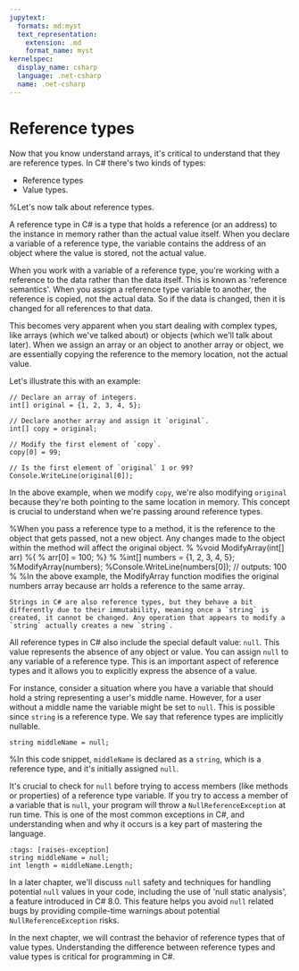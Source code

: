 ```yaml
---
jupytext:
  formats: md:myst
  text_representation:
    extension: .md
    format_name: myst
kernelspec:
  display_name: csharp
  language: .net-csharp
  name: .net-csharp
---
```


# Reference types

Now that you know understand arrays, it's critical to understand that they are reference types.
In C# there's two kinds of types:

- Reference types
- Value types.

%Let's now talk about reference types.

A reference type in C# is a type that holds a reference (or an address) to the instance in memory rather than the actual value itself. When you declare a variable of a reference type, the variable contains the address of an object where the value is stored, not the actual value.

When you work with a variable of a reference type, you're working with a reference to the data rather than the data itself. This is known as 'reference semantics'.
When you assign a reference type variable to another, the reference is copied, not the actual data. So if the data is changed, then it is changed for all references to that data.

This becomes very apparent when you start dealing with complex types, like arrays (which we've talked about) or objects (which we'll talk about later). When we assign an array or an object to another array or object, we are essentially copying the reference to the memory location, not the actual value.

Let's illustrate this with an example:

```{code-cell}
// Declare an array of integers.
int[] original = {1, 2, 3, 4, 5};

// Declare another array and assign it `original`.
int[] copy = original;

// Modify the first element of `copy`.
copy[0] = 99;

// Is the first element of `original` 1 or 99?
Console.WriteLine(original[0]);
```

In the above example, when we modify `copy`, we're also modifying `original` because they're both pointing to the same location in memory. This concept is crucial to understand when we're passing around reference types.

%When you pass a reference type to a method, it is the reference to the object that gets passed, not a new object. Any changes made to the object within the method will affect the original object.
%
%void ModifyArray(int[] arr)
%{
%    arr[0] = 100;
%}
%
%int[] numbers = {1, 2, 3, 4, 5};
%ModifyArray(numbers);
%Console.WriteLine(numbers[0]); // outputs: 100
%
%In the above example, the ModifyArray function modifies the original numbers array because arr holds a reference to the same array.

```{note}
Strings in C# are also reference types, but they behave a bit differently due to their immutability, meaning once a `string` is created, it cannot be changed. Any operation that appears to modify a `string` actually creates a new `string`.
```

All reference types in C# also include the special default value: `null`. This value represents the absence of any object or value. You can assign `null` to any variable of a reference type. This is an important aspect of reference types and it allows you to explicitly express the absence of a value.

For instance, consider a situation where you have a variable that should hold a string representing a user's middle name. However, for a user without a middle name the variable might be set to `null`.
This is possible since `string` is a reference type.
We say that reference types are implicitly nullable.

```{code-cell}
string middleName = null;
```

%In this code snippet, `middleName` is declared as a `string`, which is a reference type, and it's initially assigned `null`.

It's crucial to check for `null` before trying to access members (like methods or properties) of a reference type variable. If you try to access a member of a variable that is `null`, your program will throw a `NullReferenceException` at run time. This is one of the most common exceptions in C#, and understanding when and why it occurs is a key part of mastering the language.

```{code-cell}
:tags: [raises-exception]
string middleName = null;
int length = middleName.Length;
```

In a later chapter, we'll discuss `null` safety and techniques for handling potential `null` values in your code, including the use of 'null static analysis', a feature introduced in C# 8.0. This feature helps you avoid `null` related bugs by providing compile-time warnings about potential `NullReferenceException` risks.

In the next chapter, we will contrast the behavior of reference types that of value types. Understanding the difference between reference types and value types is critical for programming in C#.
